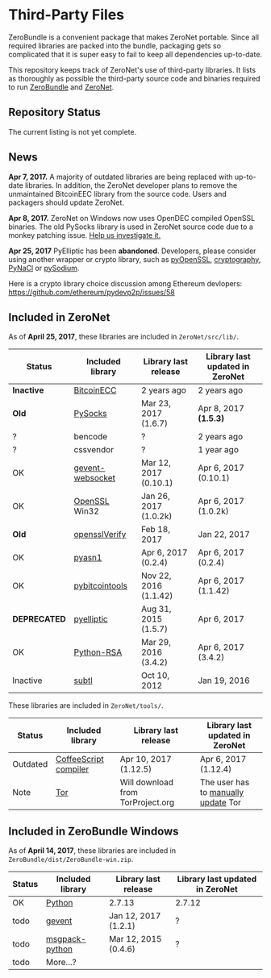 # Third-Party Files
ZeroBundle is a convenient package that makes ZeroNet portable. Since all required libraries are packed into the bundle, packaging gets so complicated that it is super easy to fail to keep all dependencies up-to-date.

This repository keeps track of ZeroNet's use of third-party libraries. It lists as thoroughly as possible the third-party source code and binaries required to run [ZeroBundle](https://github.com/HelloZeroNet/ZeroBundle) and [ZeroNet](https://github.com/HelloZeroNet/ZeroNet).

## Repository Status
The current listing is not yet complete.

## News
**Apr 7, 2017.** A majority of outdated libraries are being replaced with up-to-date libraries. In addition, the ZeroNet developer plans to remove the unmaintained BitcoinEEC library from the source code. Users and packagers should update ZeroNet.

**Apr 8, 2017.** ZeroNet on Windows now uses OpenDEC compiled OpenSSL binaries. The old PySocks library is used in ZeroNet source code due to a monkey patching issue. [Help us investigate it.](https://github.com/HelloZeroNet/ZeroNet/issues/893)

**Apr 25, 2017** PyElliptic has been **abandoned**. Developers, please consider using another wrapper or crypto library, such as [pyOpenSSL](https://pypi.python.org/pypi/pyOpenSSL), [cryptography](https://cryptography.io/en/latest/), [PyNaCl](https://pynacl.readthedocs.io/) or [pySodium](https://github.com/stef/pysodium).

Here is a crypto library choice discussion among Ethereum devlopers: <https://github.com/ethereum/pydevp2p/issues/58>

## Included in ZeroNet
As of **April 25, 2017**, these libraries are included in `ZeroNet/src/lib/`.

| Status | Included library | Library last release | Library last updated in ZeroNet |
| ------ | ---------------- | -------------------- | ------------------------------- |
| **Inactive** | [BitcoinECC](https://github.com/HurlSly/BitcoinECCPython) | 2 years ago | 2 years ago |
| **Old** | [PySocks](https://github.com/Anorov/PySocks) | Mar 23, 2017 (1.6.7) | Apr 8, 2017 **(1.5.3)** |
| ? | bencode | ? | 2 years ago |
| ? | cssvendor | ? | 1 year ago |
| OK | [gevent-websocket](https://github.com/jgelens/gevent-websocket/releases) | Mar 12, 2017 (0.10.1) | Apr 6, 2017 (0.10.1) |
| OK | [OpenSSL](https://www.openssl.org/source/) Win32 | Jan 26, 2017 (1.0.2k) | Apr 6, 2017 (1.0.2k) |
| **Old** | [opensslVerify](https://github.com/Bitmessage/PyBitmessage/blob/master/src/pyelliptic/openssl.py) | Feb 18, 2017 | Jan 22, 2017 |
| OK | [pyasn1](https://github.com/etingof/pyasn1) | Apr 6, 2017 (0.2.4) | Apr 6, 2017 (0.2.4) |
| OK | [pybitcointools](https://github.com/vbuterin/pybitcointools) | Nov 22, 2016 (1.1.42) | Apr 6, 2017 (1.1.42) |
| **DEPRECATED** | [pyelliptic](https://github.com/yann2192/pyelliptic/issues/50#issuecomment-297018932) | Aug 31, 2015 (1.5.7) | Apr 6, 2017 |
| OK | [Python-RSA](https://github.com/sybrenstuvel/python-rsa) | Mar 29, 2016 (3.4.2) | Apr 6, 2017 (3.4.2) |
| Inactive | [subtl](https://github.com/packetloop/subtl) | Oct 10, 2012 | Jan 19, 2016 |

These libraries are included in `ZeroNet/tools/`.

| Status | Included library | Library last release | Library last updated in ZeroNet |
| ------ | ---------------- | -------------------- | ------------------------------- |
| Outdated | [CoffeeScript compiler](https://github.com/jashkenas/coffeescript) | Apr 10, 2017 (1.12.5) | Apr 6, 2017 (1.12.4) |
| Note | [Tor](https://torproject.org) | Will download from TorProject.org | The user has to [manually update](https://github.com/HelloZeroNet/ZeroNet/blob/master/tools/tor/manual_install.txt) Tor |

## Included in ZeroBundle Windows
As of **April 14, 2017**, these libraries are included in `ZeroBundle/dist/ZeroBundle-win.zip`.

| Status | Included library | Library last release | Library last updated in ZeroNet |
| ------ | ---------------- | -------------------- | ------------------------------- |
| OK | [Python](https://python.org) | 2.7.13 | 2.7.12 |
| todo | [gevent](https://pypi.python.org/pypi/gevent#downloads) | Jan 12, 2017 (1.2.1) | ? |
| todo | [msgpack-python](https://github.com/msgpack/msgpack-python) | Mar 12, 2015 (0.4.6) | ? |
| todo | More...? | | |

